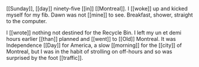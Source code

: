 [[Sunday]], [[day]] ninety-five [[in]] [[Montreal]]. I [[woke]] up and kicked myself for my fib. Dawn was not [[mine]] to see. Breakfast, shower, straight to the computer.

I [[wrote]] nothing not destined for the Recycle Bin. I left my un et demi hours earlier [[than]] planned and [[went]] to [[Old]] Montreal. It was Independence [[Day]] for America, a slow [[morning]] for the [[city]] of Montreal, but I was in the habit of strolling on off-hours and so was surprised by the foot [[traffic]].